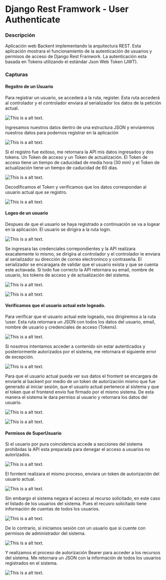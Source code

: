 # Django Rest Framwork - User Authenticate

### Descripción

Aplicación web Backent implementando la arquitectura REST. Esta aplicación mostrara el funcionamiento de la autenticación de usuarios y permisos de acceso de Django Rest Framwork. La autenticación esta basada en Tokens utilizando el estándar Json Web Token (JWT).

### Capturas

#### Regsitro de un Usuario
Para registrar un usuario, se accederá a la ruta, register.
Esta ruta accederá al controlador y el controlador enviara al serializador los datos de la petición actual. 

![This is a alt text.](/capturas/rutaRegister.png "This is a sample image.")

Ingresamos nuestros datos dentro de una estructura JSON y enviaremos nuestros datos para podernos registrar en la aplicación

![This is a alt text.](/capturas/jsonRegister.png "This is a sample image.")

Si el registro fue exitoso, me retornara la API mis datos ingresados y dos tokens.
Un Token de acceso y un Token de actualización.
El Token de acceso tiene un tiempo de caducidad de media hora (30 min) y el Token de actualización tiene un tiempo de caducidad de 60 días.

![This is a alt text.](/capturas/registroExitoso.png "This is a sample image.")

Decodificamos el Token y verificamos que los datos correspondan al usuario actual que se registro.

![This is a alt text.](/capturas/decodificacionToken.png "This is a sample image.")


#### Logeo de un usuario

Despues de que el usuario se haya registrado a continuación se va a logear en la aplicación.
El usuario se dirigira a la ruta login.

![This is a alt text.](/capturas/rutaLogin.png "This is a sample image.")

Se ingresara las credenciales correpondientes y la API realizara exacatemente lo mismo, se dirigira al controlador y el controlador le enviara al serializador 
su dirección de correo electroninco y contraseña. El serializador se encaragara de validar que el usuario exista y que se cuenta este actiavada. 
Si todo fue correcto la API retornara su email, nombre de usuario, los tokens de acceso y de actualización del sistema.

![This is a alt text.](/capturas/jsonLogin.png "This is a sample image.")

![This is a alt text.](/capturas/loginExitoso.png "This is a sample image.")

#### Verificamos que el usuario actual este logeado.

Para verificar que el usuario actual este logeado, nos dirigiremos a la ruta \user. Esta ruta retornara un JSON con todos los datos del usuario, email, nombre de usuario
y credenciales de acceso (Tokens).

![This is a alt text.](/capturas/detallaUsuario.png "This is a sample image.")

Si nosotros intentamos acceder a contenido sin estar autenticados y posteriormente autorizados por el sistema, me retornara el siguiente error de excepción.

![This is a alt text.](/capturas/accesoDenegado.png "This is a sample image.")

Para que el usuario actual pueda ver sus datos el frontent se encargara de enviarle al backent por medio de un token de autorización mismo que fue generado al iniciar sesión, que el usuario actual pertenece al sistema y que el token que el frontend envio fue firmado por el mismo sistema. De esta manera el sistema le dara permiso al usuario y retornara los datos del usuario. 

![This is a alt text.](/capturas/authorizationBearer.png "This is a sample image.")

![This is a alt text.](/capturas/authorizationExitosa.png "This is a sample image.")

#### Permisos de SuperUsuario

Si el usuario por pura coincidencia accede a secciones del sistema prohibidas la API esta preparada para denegar el acceso a usuarios no autorizados.

![This is a alt text.](/capturas/rutalistadoDeUsuarios.png "This is a sample image.")

El forntent realizara el mismo proceso, enviara un token de autorización del usuario actual. 

![This is a alt text.](/capturas/authorizationBearerListUser.png "This is a sample image.")

Sin embargo el sistema negara el acceso al recurso solicitado, en este caso el listado de los usuarios del sistema. Pues el recusro solicitado tiene información de cuentas de todos los usuarios.

![This is a alt text.](/capturas/permisoDenegado.png "This is a sample image.")

De lo contrario, si iniciamos sesión con un usuario que si cuente con permisos de administrador del sistema.

![This is a alt text.](/capturas/superUserLogin.png "This is a sample image.")

Y realizamos el proceso de autorización Bearer para acceder a los recursos del sistema. Me retornara un JSON con la información de todos los usuarios registrados en el sistema.

![This is a alt text.](/capturas/superUserLogin.png "This is a sample image.")






